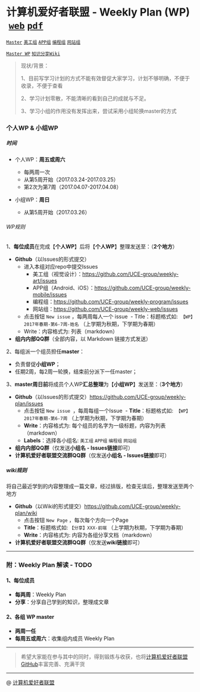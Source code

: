 # 计算机爱好者联盟 - Weekly Plan (WP)  [`web`](http://buct-uce.github.io/weekly-plan) [`pdf`](https://raw.githubusercontent.com/UCE-group/weekly-plan/master/weekly-plan.pdf)

[`Master`](https://github.com/UCE-group/weekly-plan) [`美工组`](https://github.com/UCE-group/weekly-art) [`APP组`](https://github.com/UCE-group/weekly-mobile)  [`编程组`](https://github.com/UCE-group/weekly-program) [`网站组`](https://github.com/UCE-group/weekly-web)

[`Master WP`](https://github.com/UCE-group/weekly-plan/issues) [`知识分享Wiki`](https://github.com/UCE-group/weekly-plan/wiki)

> 现状/背景：
>
> 1、目前写学习计划的方式不能有效督促大家学习，计划不够明确，不便于收录，不便于查看
>
> 2、学习计划零散，不能清晰的看到自己的成就与不足。
> 
> 3、学习小组的作用没有发挥出来，尝试采用小组轮换master的方式



### 个人WP & 小组WP

##### 时间

- 个人WP：**周五或周六**
  - 每两周一次
  - 从第5周开始（2017.03.24-2017.03.25）
  - 第2次为第7周（2017.04.07-2017.04.08）

- 小组WP：**周日** 
  - 从第5周开始（2017.03.26） 


###### WP规则

1、**每位成员**在完成【**个人WP**】后将【**个人WP**】整理发送至：（**2个地方**）

- **Github**（以Issues的形式提交）
  - 进入本组对应repo中提交Issues
   	- 美工组（视觉设计）：https://github.com/UCE-group/weekly-art/issues
	- APP组（Android、iOS）：https://github.com/UCE-group/weekly-mobile/issues
	- 编程组：https://github.com/UCE-group/weekly-program/issues
	- 网站组：https://github.com/UCE-group/weekly-web/issues
  - 点击按钮 `New issue` ，每两周每人一个 issue
  - Title：标题格式如:  `【WP】2017年春期-第6-7周-姓名`  （上学期为秋期，下学期为春期） 
  - Write：内容格式为:  列表（markdown）
- **组内内部QQ群**（全部内容，以 Markdown 链接方式发送）

2、每组派一个组员担任**master**：

- 负责督促**小组WP**；
- 任期2周，每2周一轮换，结束前分派下一任master；


3、**master周日前**将成员个人WP**汇总整理**为【**小组WP**】发送至：（**3个地方**）

- **Github**（以Issues的形式提交）https://github.com/UCE-group/weekly-plan/issues
  - 点击按钮 `New issue `，每周每组一个Issue
  - **Title**：标题格式如:  `【WP】2017年春期-第6-7周`  （上学期为秋期，下学期为春期） 
  - **Write**：内容格式为:  每个组员的名字为一级标题，内容为列表（markdown）
  - **Labels**：选择各小组名:  `美工组` `APP组` `编程组` `网站组` 
- **组内内部QQ群**（仅发送**小组名 - Issues链接**即可）
- **计算机爱好者联盟交流群QQ群**（仅发送**小组名 - Issues链接**即可）

##### wiki规则

将自己最近学到的内容整理成一篇文章，经过排版，检查无误后，整理发送至两个地方

- **Github**（以Wiki的形式提交）https://github.com/UCE-group/weekly-plan/wiki
  - 点击按钮 `New Page` ，每次每个方向一个Page
  - **Title**：标题格式如:  `【分享】XXX-前端`  （上学期为秋期，下学期为春期） 
  - **Write**：内容格式为:  内容为各组分享文档（markdown）
- **计算机爱好者联盟交流群QQ群**（仅发送**wiki链接**即可）


------


### 附：Weekly Plan 解读 - TODO

#### 1、每位成员

- **每两周**：Weekly Plan
- **分享**：分享自己学到的知识，整理成文章

#### 2、各组 WP master

- **两周一任**
- **每周五或周六**：收集组内成员 Weekly Plan


------

> 希望大家能在参与其中的同时，得到锻炼与收获，也将[计算机爱好者联盟GitHub](https://github.com/UCE-group)丰富完善、充满干货
>

---

@ [计算机爱好者联盟](http://www.buctuce.com)
